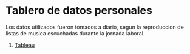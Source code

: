 # Tablero de datos personales

Los datos utilizados fueron tomados a diario, segun la reproduccion de listas de musica escuchadas durante la jornada laboral.


1. [Tableau](https://martinezmanuelco.github.io/infovis/s4/tableau.html)
